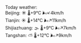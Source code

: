 Today weather:  
Beijing: ☀️   🌡️+9°C 🌬️↙4km/h  
Tianjin: ☀️   🌡️+14°C 🌬️↗11km/h  
Shijiazhuang: 🌫  🌡️+9°C 🌬️↗7km/h  
Tangshan: ⛅️  🌡️+12°C 🌬️↗9km/h  
